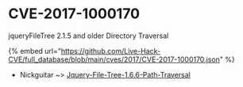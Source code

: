 # CVE-2017-1000170

jqueryFileTree 2.1.5 and older Directory Traversal

{% embed url="https://github.com/Live-Hack-CVE/full_database/blob/main/cves/2017/CVE-2017-1000170.json" %}


* Nickguitar ~> [Jquery-File-Tree-1.6.6-Path-Traversal](https://www.alice-snow.ru/2017/database/cve-2017-1000170/jquery-file-tree-1.6.6-path-traversal-nickguitar)